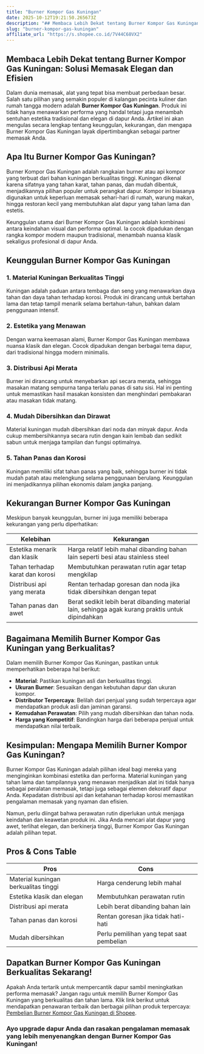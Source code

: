 ```yaml
---
title: "Burner Kompor Gas Kuningan"
date: 2025-10-12T19:21:50.265673Z
description: "## Membaca Lebih Dekat tentang Burner Kompor Gas Kuningan: Solusi Memasak Elegan dan Efisien..."
slug: "burner-kompor-gas-kuningan"
affiliate_url: "https://s.shopee.co.id/7V44C68VX2"
---
```

## Membaca Lebih Dekat tentang Burner Kompor Gas Kuningan: Solusi Memasak Elegan dan Efisien

Dalam dunia memasak, alat yang tepat bisa membuat perbedaan besar. Salah satu pilihan yang semakin populer di kalangan pecinta kuliner dan rumah tangga modern adalah **Burner Kompor Gas Kuningan**. Produk ini tidak hanya menawarkan performa yang handal tetapi juga menambah sentuhan estetika tradisional dan elegan di dapur Anda. Artikel ini akan mengulas secara lengkap tentang keunggulan, kekurangan, dan mengapa Burner Kompor Gas Kuningan layak dipertimbangkan sebagai partner memasak Anda.

## Apa Itu Burner Kompor Gas Kuningan?

Burner Kompor Gas Kuningan adalah rangkaian burner atau api kompor yang terbuat dari bahan kuningan berkualitas tinggi. Kuningan dikenal karena sifatnya yang tahan karat, tahan panas, dan mudah dibentuk, menjadikannya pilihan populer untuk perangkat dapur. Kompor ini biasanya digunakan untuk keperluan memasak sehari-hari di rumah, warung makan, hingga restoran kecil yang membutuhkan alat dapur yang tahan lama dan estetis.

Keunggulan utama dari Burner Kompor Gas Kuningan adalah kombinasi antara keindahan visual dan performa optimal. Ia cocok dipadukan dengan rangka kompor modern maupun tradisional, menambah nuansa klasik sekaligus profesional di dapur Anda.

## Keunggulan Burner Kompor Gas Kuningan

### 1. Material Kuningan Berkualitas Tinggi
Kuningan adalah paduan antara tembaga dan seng yang menawarkan daya tahan dan daya tahan terhadap korosi. Produk ini dirancang untuk bertahan lama dan tetap tampil menarik selama bertahun-tahun, bahkan dalam penggunaan intensif.

### 2. Estetika yang Menawan
Dengan warna keemasan alami, Burner Kompor Gas Kuningan membawa nuansa klasik dan elegan. Cocok dipadukan dengan berbagai tema dapur, dari tradisional hingga modern minimalis.

### 3. Distribusi Api Merata
Burner ini dirancang untuk menyebarkan api secara merata, sehingga masakan matang sempurna tanpa terlalu panas di satu sisi. Hal ini penting untuk memastikan hasil masakan konsisten dan menghindari pembakaran atau masakan tidak matang.

### 4. Mudah Dibersihkan dan Dirawat
Material kuningan mudah dibersihkan dari noda dan minyak dapur. Anda cukup membersihkannya secara rutin dengan kain lembab dan sedikit sabun untuk menjaga tampilan dan fungsi optimalnya.

### 5. Tahan Panas dan Korosi
Kuningan memiliki sifat tahan panas yang baik, sehingga burner ini tidak mudah patah atau melengkung selama penggunaan berulang. Keunggulan ini menjadikannya pilihan ekonomis dalam jangka panjang.

## Kekurangan Burner Kompor Gas Kuningan

Meskipun banyak keunggulan, burner ini juga memiliki beberapa kekurangan yang perlu diperhatikan:

| **Kelebihan** | **Kekurangan** |
|----------------|----------------|
| Estetika menarik dan klasik | Harga relatif lebih mahal dibanding bahan lain seperti besi atau stainless steel |
| Tahan terhadap karat dan korosi | Membutuhkan perawatan rutin agar tetap mengkilap |
| Distribusi api yang merata | Rentan terhadap goresan dan noda jika tidak dibersihkan dengan tepat |
| Tahan panas dan awet | Berat sedikit lebih berat dibanding material lain, sehingga agak kurang praktis untuk dipindahkan |

## Bagaimana Memilih Burner Kompor Gas Kuningan yang Berkualitas?

Dalam memilih Burner Kompor Gas Kuningan, pastikan untuk memperhatikan beberapa hal berikut:

- **Material**: Pastikan kuningan asli dan berkualitas tinggi.
- **Ukuran Burner**: Sesuaikan dengan kebutuhan dapur dan ukuran kompor.
- **Distributor Terpercaya**: Belilah dari penjual yang sudah terpercaya agar mendapatkan produk asli dan jaminan garansi.
- **Kemudahan Perawatan**: Pilih yang mudah dibersihkan dan tahan noda.
- **Harga yang Kompetitif**: Bandingkan harga dari beberapa penjual untuk mendapatkan nilai terbaik.

## Kesimpulan: Mengapa Memilih Burner Kompor Gas Kuningan?

Burner Kompor Gas Kuningan adalah pilihan ideal bagi mereka yang menginginkan kombinasi estetika dan performa. Material kuningan yang tahan lama dan tampilannya yang menawan menjadikan alat ini tidak hanya sebagai peralatan memasak, tetapi juga sebagai elemen dekoratif dapur Anda. Kepadatan distribusi api dan ketahanan terhadap korosi memastikan pengalaman memasak yang nyaman dan efisien.

Namun, perlu diingat bahwa perawatan rutin diperlukan untuk menjaga keindahan dan keawetan produk ini. Jika Anda mencari alat dapur yang awet, terlihat elegan, dan berkinerja tinggi, Burner Kompor Gas Kuningan adalah pilihan tepat.

## Pros & Cons Table

| **Pros** | **Cons** |
|------------------------------|------------------------------|
| Material kuningan berkualitas tinggi | Harga cenderung lebih mahal |
| Estetika klasik dan elegan | Membutuhkan perawatan rutin |
| Distribusi api merata | Lebih berat dibanding bahan lain |
| Tahan panas dan korosi | Rentan goresan jika tidak hati-hati |
| Mudah dibersihkan | Perlu pemilihan yang tepat saat pembelian |

## Dapatkan Burner Kompor Gas Kuningan Berkualitas Sekarang!

Apakah Anda tertarik untuk mempercantik dapur sambil meningkatkan performa memasak? Jangan ragu untuk memilih Burner Kompor Gas Kuningan yang berkualitas dan tahan lama. Klik link berikut untuk mendapatkan penawaran terbaik dan berbagai pilihan produk terpercaya: [Pembelian Burner Kompor Gas Kuningan di Shopee](https://s.shopee.co.id/7V44C68VX2).

### Ayo upgrade dapur Anda dan rasakan pengalaman memasak yang lebih menyenangkan dengan Burner Kompor Gas Kuningan!